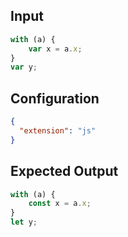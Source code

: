 
## Input
```javascript input
with (a) {
    var x = a.x;
}
var y;
```

## Configuration
```json configuration
{
  "extension": "js"
}
```

## Expected Output
```javascript expected output
with (a) {
    const x = a.x;
}
let y;
```
